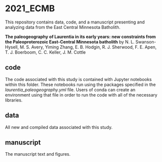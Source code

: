 # 2021_ECMB

This repository contains data, code, and a manuscript presenting and analyzing data from the East Central Minnesota Batholith.

**The paleogeography of Laurentia in its early years: new constraints from the Paleoproterozoic East-Central Minnesota batholith**
by N. L. Swanson-Hysell, M. S. Avery, Yiming Zhang, E. B. Hodgin, R. J. Sherwood, F. E. Apen, T. J. Boerboom, C. C. Keller, J. M. Cottle

## code

The code associated with this study is contained with Jupyter notebooks within this folder. These notebooks run using the packages specified in the *laurentia_paleogeography.yml* file. Users of conda can create an environment using that file in order to run the code with all of the necessary libraries.

## data

All new and compiled data associated with this study.

## manuscript

The manuscript text and figures.
